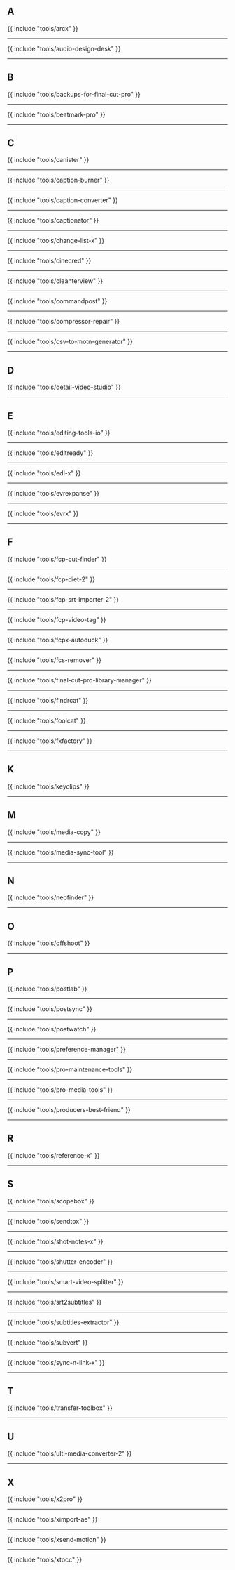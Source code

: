 ## A

{{ include "tools/arcx" }}

---

{{ include "tools/audio-design-desk" }}

---

## B

{{ include "tools/backups-for-final-cut-pro" }}

---

{{ include "tools/beatmark-pro" }}

---

## C

{{ include "tools/canister" }}

---

{{ include "tools/caption-burner" }}

---

{{ include "tools/caption-converter" }}

---

{{ include "tools/captionator" }}

---

{{ include "tools/change-list-x" }}

---

{{ include "tools/cinecred" }}

---

{{ include "tools/cleanterview" }}

---

{{ include "tools/commandpost" }}

---

{{ include "tools/compressor-repair" }}

---

{{ include "tools/csv-to-motn-generator" }}

---

## D

{{ include "tools/detail-video-studio" }}

---

## E

{{ include "tools/editing-tools-io" }}

---

{{ include "tools/editready" }}

---

{{ include "tools/edl-x" }}

---

{{ include "tools/evrexpanse" }}

---

{{ include "tools/evrx" }}

---

## F

{{ include "tools/fcp-cut-finder" }}

---

{{ include "tools/fcp-diet-2" }}

---

{{ include "tools/fcp-srt-importer-2" }}

---

{{ include "tools/fcp-video-tag" }}

---

{{ include "tools/fcpx-autoduck" }}

---

{{ include "tools/fcs-remover" }}

---

{{ include "tools/final-cut-pro-library-manager" }}

---

{{ include "tools/findrcat" }}

---

{{ include "tools/foolcat" }}

---

{{ include "tools/fxfactory" }}

---

## K

{{ include "tools/keyclips" }}

---

## M

{{ include "tools/media-copy" }}

---

{{ include "tools/media-sync-tool" }}

---

## N

{{ include "tools/neofinder" }}

---

## O

{{ include "tools/offshoot" }}

---

## P

{{ include "tools/postlab" }}

---

{{ include "tools/postsync" }}

---

{{ include "tools/postwatch" }}

---

{{ include "tools/preference-manager" }}

---

{{ include "tools/pro-maintenance-tools" }}

---

{{ include "tools/pro-media-tools" }}

---

{{ include "tools/producers-best-friend" }}

---

## R

{{ include "tools/reference-x" }}

---

## S

{{ include "tools/scopebox" }}

---

{{ include "tools/sendtox" }}

---

{{ include "tools/shot-notes-x" }}

---

{{ include "tools/shutter-encoder" }}

---

{{ include "tools/smart-video-splitter" }}

---

{{ include "tools/srt2subtitles" }}

---

{{ include "tools/subtitles-extractor" }}

---

{{ include "tools/subvert" }}

---

{{ include "tools/sync-n-link-x" }}

---

## T

{{ include "tools/transfer-toolbox" }}

---

## U

{{ include "tools/ulti-media-converter-2" }}

---

## X

{{ include "tools/x2pro" }}

---

{{ include "tools/ximport-ae" }}

---

{{ include "tools/xsend-motion" }}

---

{{ include "tools/xtocc" }}